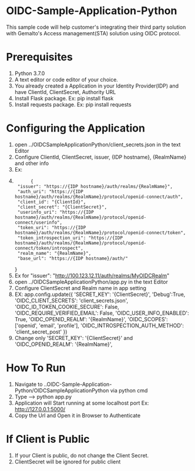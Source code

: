 # OIDC-Sample-Application-Python
This sample code will help customer's integrating their third party solution with Gemalto's Access management(STA) solution using OIDC protocol.

# Prerequisites
1. Python 3.7.0
2. A text editor or code editor of your choice.
3. You already created a Application in your Identity Provider(IDP) and have ClientId, ClientSecret, Authority URL
4. Install Flask package. Ex: pip install flask
5. Install requests package. Ex: pip install requests 

# Configuring the Application
1. open ../OIDCSampleApplicationPython/client_secrets.json in the text Editor
2. Configure ClientId, ClientSecret, issuer, {IDP hostname}, {RealmName} and other info
3. Ex: 
4. 			 {
        "issuer": "https://{IDP hostname}/auth/realms/{RealmName}",
        "auth_uri": "https://{IDP hostname}/auth/realms/{RealmName}/protocol/openid-connect/auth",
        "client_id": "{ClientId}",
        "client_secret": "{ClientSecret}",
        "userinfo_uri": "https://{IDP hostname}/auth/realms/{RealmName}/protocol/openid-connect/userinfo",
        "token_uri": "https://{IDP hostname}/auth/realms/{RealmName}/protocol/openid-connect/token",
        "token_introspection_uri": "https://{IDP hostname}/auth/realms/{RealmName}/protocol/openid-connect/token/introspect",
        "realm_name": "{RealmName}",
        "base_url": "https://{IDP hostname}/auth/"
    }
4. Ex for "issuer": "http://100.123.12.11/auth/realms/MyOIDCRealm"
5. open ../OIDCSampleApplicationPython/app.py in the text Editor
6. Configure ClientSecret and Realm name in app setting  
7. EX:  app.config.update({
     'SECRET_KEY': '{ClientSecret}',
     'Debug':True,
     'OIDC_CLIENT_SECRETS': 'client_secrets.json',
     'OIDC_ID_TOKEN_COOKIE_SECURE': False,
     'OIDC_REQUIRE_VERIFIED_EMAIL': False,
     'OIDC_USER_INFO_ENABLED': True,
     'OIDC_OPENID_REALM': '{RealmName}',
     'OIDC_SCOPES': ['openid', 'email', 'profile'],
     'OIDC_INTROSPECTION_AUTH_METHOD': 'client_secret_post'
})
8. Change only 'SECRET_KEY': '{ClientSecret}' and 'OIDC_OPENID_REALM': '{RealmName}',

# How To Run
1. Navigate to ..OIDC-Sample-Application-Python/OIDCSampleApplicationPython via python cmd
2. Type -->  python app.py
3. Application will Start running at some localhost port Ex: http://127.0.0.1:5000/
4. Copy the Url and Open it in Browser to Authenticate

# If Client is Public
1. If your Client is public, do not change the Client Secret.
2. ClientSecret will be ignored for public client
